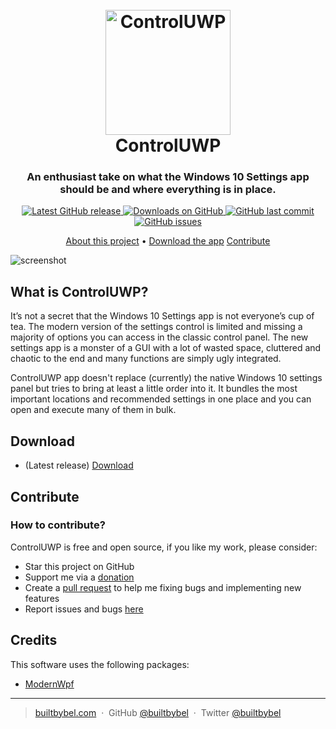 <h1 align="center">
  <br>
  <a href="http://www.builtbybel.com"><img src="https://github.com/builtbybel/control-uwp/blob/master/src/Control/AppIcon.ico" alt="ControlUWP" width="200"></a>
  <br>
  ControlUWP
  <br>
</h1>

<h3 align="center">An enthusiast take on what the Windows 10 Settings app should be and where everything is in place.</h3>

<p align="center">
<a href="https://github.com/builtbybel/control-uwp/releases/latest" target="_blank">
<img alt="Latest GitHub release" src="https://img.shields.io/github/release/builtbybel/control-uwp.svg?style=flat-square" />
</a>
	
<a href="https://github.com/builtbybel/control-uwp/releases" target="_blank">
<img alt="Downloads on GitHub" src="https://img.shields.io/github/downloads/builtbybel/control-uwp/total.svg?style=flat-square" />
</a>

<a href="https://github.com/builtbybel/control-uwp/commits/master">
<img src="https://img.shields.io/github/last-commit/builtbybel/control-uwp.svg?style=flat-square&logo=github&logoColor=white"
alt="GitHub last commit">
<a href="https://github.com/builtbybel/control-uwp/issues">
<img src="https://img.shields.io/github/issues-raw/builtbybel/control-uwp.svg?style=flat-square&logo=github&logoColor=white"
alt="GitHub issues">   
  
</p>

<p align="center">
  <a href="#what-is-controluwp-and-why-do-i-care">About this project</a> •
  <a href="#download">Download the app</a>
  <a href="#conrribute">Contribute</a>
</p>

![screenshot](https://github.com/builtbybel/control-uwp/blob/master/assets/controluwp.png)

## What is ControlUWP?

It’s not a secret that the Windows 10 Settings app is not everyone’s cup of tea. The modern version of the settings control is limited and missing a majority of options you can access in the classic control panel. The new settings app is a monster of a GUI with a lot of wasted space, cluttered and chaotic to the end and many functions are simply ugly integrated.
 
ControlUWP app doesn't replace (currently) the native Windows 10 settings panel but tries to bring at least a little order into it. It bundles the most important locations and recommended settings in one place and you can open and execute many of them in bulk. 

## Download

- (Latest release) [Download](https://github.com/builtbybel/control-uwp/releases)

## Contribute

### How to contribute?

ControlUWP is free and open source, if you like my work, please consider:
- Star this project on GitHub
- Support me via a [donation](https://www.paypal.com/cgi-bin/webscr?cmd=_donations&business=donate@builtbybel.com&lc=US&item_name=%20Builtbybel&no_note=0&cn=&currency_code=USD&bn=PP-DonationsBF:btn_donateCC_LG.gif:NonHosted)
- Create a [pull request](https://github.com/builtbybel/control-uwp/pulls) to help me fixing bugs and implementing new features
- Report issues and bugs [here](https://github.com/builtbybel/control-uwp/issues)

## Credits

This software uses the following packages:

- [ModernWpf](https://github.com/Kinnara/ModernWpf)


---

> [builtbybel.com](https://www.builtbybel.com) &nbsp;&middot;&nbsp;
> GitHub [@builtbybel](https://github.com/builtbybel) &nbsp;&middot;&nbsp;
> Twitter [@builtbybel](https://twitter.com/builtbybel)
